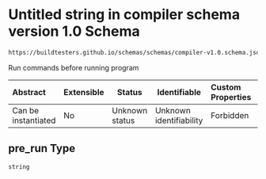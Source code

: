# Untitled string in compiler schema version 1.0 Schema

```txt
https://buildtesters.github.io/schemas/schemas/compiler-v1.0.schema.json#/properties/pre_run
```

Run commands before running program


| Abstract            | Extensible | Status         | Identifiable            | Custom Properties | Additional Properties | Access Restrictions | Defined In                                                                             |
| :------------------ | ---------- | -------------- | ----------------------- | :---------------- | --------------------- | ------------------- | -------------------------------------------------------------------------------------- |
| Can be instantiated | No         | Unknown status | Unknown identifiability | Forbidden         | Allowed               | none                | [compiler-v1.0.schema.json\*](../out/compiler-v1.0.schema.json "open original schema") |

## pre_run Type

`string`

